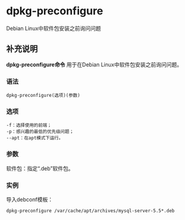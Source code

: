 dpkg-preconfigure
===

Debian Linux中软件包安装之前询问问题

## 补充说明

**dpkg-preconfigure命令** 用于在Debian Linux中软件包安装之前询问问题。

###  语法

```shell
dpkg-preconfigure(选项)(参数)
```

###  选项

```shell
-f：选择使用的前端；
-p：感兴趣的最低的优先级问题；
--apt：在apt模式下运行。
```

###  参数

软件包：指定“.deb”软件包。

###  实例

导入debconf模板：

```shell
dpkg-preconfigure /var/cache/apt/archives/mysql-server-5.5*.deb
```


<!-- Linux命令行搜索引擎：https://jaywcjlove.github.io/linux-command/ -->